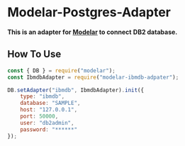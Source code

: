 # Modelar-Postgres-Adapter

**This is an adapter for [Modelar](http://modelar.hyurl.com) to connect**
**DB2 database.**

## How To Use

```javascript
const { DB } = require("modelar");
const IbmdbAdapter = require("modelar-ibmdb-adpater");

DB.setAdapter("ibmdb", IbmdbAdapter).init({
    type: "ibmdb",
    database: "SAMPLE",
    host: "127.0.0.1",
    port: 50000,
    user: "db2admin",
    password: "******"
});
```